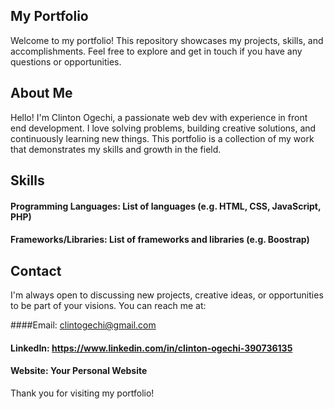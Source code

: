 
## My Portfolio
Welcome to my portfolio! This repository showcases my projects, skills, and accomplishments. Feel free to explore and get in touch if you have any questions or opportunities.

## About Me
Hello! I'm Clinton Ogechi, a passionate web dev with experience in front end development. I love solving problems, building creative solutions, and continuously learning new things. This portfolio is a collection of my work that demonstrates my skills and growth in the field.

## Skills
#### Programming Languages: List of languages (e.g. HTML, CSS, JavaScript, PHP)
#### Frameworks/Libraries: List of frameworks and libraries (e.g. Boostrap)

## Contact
I'm always open to discussing new projects, creative ideas, or opportunities to be part of your visions. You can reach me at:

####Email: clintogechi@gmail.com 
#### LinkedIn: https://www.linkedin.com/in/clinton-ogechi-390736135
#### Website: Your Personal Website
Thank you for visiting my portfolio!

